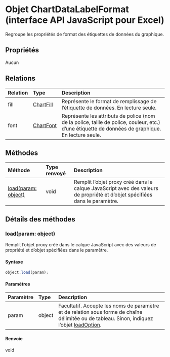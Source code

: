 # Objet ChartDataLabelFormat (interface API JavaScript pour Excel)

Regroupe les propriétés de format des étiquettes de données du graphique.

## Propriétés

Aucun

## Relations
| Relation | Type   |Description|
|:---------------|:--------|:----------|
|fill|[ChartFill](chartfill.md)|Représente le format de remplissage de l’étiquette de données. En lecture seule.|
|font|[ChartFont](chartfont.md)|Représente les attributs de police (nom de la police, taille de police, couleur, etc.) d’une étiquette de données de graphique. En lecture seule.|

## Méthodes

| Méthode           | Type renvoyé    |Description|
|:---------------|:--------|:----------|
|[load(param: object)](#loadparam-object)|void|Remplit l’objet proxy créé dans le calque JavaScript avec des valeurs de propriété et d’objet spécifiées dans le paramètre.|

## Détails des méthodes


### load(param: object)
Remplit l’objet proxy créé dans le calque JavaScript avec des valeurs de propriété et d’objet spécifiées dans le paramètre.

#### Syntaxe
```js
object.load(param);
```

#### Paramètres
| Paramètre    | Type   |Description|
|:---------------|:--------|:----------|
|param|object|Facultatif. Accepte les noms de paramètre et de relation sous forme de chaîne délimitée ou de tableau. Sinon, indiquez l’objet [loadOption](loadoption.md).|

#### Renvoie
void
